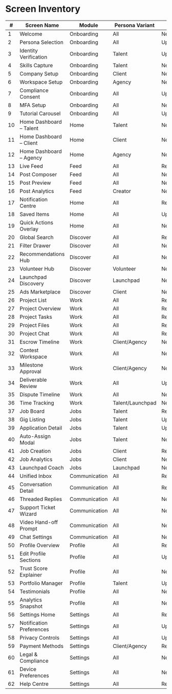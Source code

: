 # Screen Inventory

| # | Screen Name | Module | Persona Variant | Status | Blueprint |
|---|-------------|--------|-----------------|--------|-----------|
| 1 | Welcome | Onboarding | All | New layout | — |
| 2 | Persona Selection | Onboarding | All | Updated | `Screen_blueprints.md` |
| 3 | Identity Verification | Onboarding | Talent | Updated | — |
| 4 | Skills Capture | Onboarding | Talent | New | — |
| 5 | Company Setup | Onboarding | Client | New | — |
| 6 | Workspace Setup | Onboarding | Agency | New | — |
| 7 | Compliance Consent | Onboarding | All | Updated | — |
| 8 | MFA Setup | Onboarding | All | New | — |
| 9 | Tutorial Carousel | Onboarding | All | Updated | — |
| 10 | Home Dashboard – Talent | Home | Talent | New | `Screen_blueprints.md` |
| 11 | Home Dashboard – Client | Home | Client | New | `Screen_blueprints.md` |
| 12 | Home Dashboard – Agency | Home | Agency | New | `Screen_blueprints.md` |
| 13 | Live Feed | Feed | All | Redesigned | `Screens_Update.md` |
| 14 | Post Composer | Feed | All | New | — |
| 15 | Post Preview | Feed | All | New | — |
| 16 | Post Analytics | Feed | Creator | New | `Screen_blueprints.md` |
| 17 | Notification Centre | Home | All | Redesigned | — |
| 18 | Saved Items | Home | All | Updated | — |
| 19 | Quick Actions Overlay | Home | All | New | `Screens_Update.md` |
| 20 | Global Search | Discover | All | Redesigned | — |
| 21 | Filter Drawer | Discover | All | New | — |
| 22 | Recommendations Hub | Discover | All | New | — |
| 23 | Volunteer Hub | Discover | Volunteer | New | `Screen_blueprints.md` |
| 24 | Launchpad Discovery | Discover | Launchpad | New | — |
| 25 | Ads Marketplace | Discover | Client | New | — |
| 26 | Project List | Work | All | Redesigned | — |
| 27 | Project Overview | Work | All | Redesigned | — |
| 28 | Project Tasks | Work | All | Redesigned | `Screen_blueprints.md` |
| 29 | Project Files | Work | All | Redesigned | — |
| 30 | Project Chat | Work | All | Redesigned | — |
| 31 | Escrow Timeline | Work | Client/Agency | New | `Screens_Update.md` |
| 32 | Contest Workspace | Work | All | New | — |
| 33 | Milestone Approval | Work | Client/Agency | New | — |
| 34 | Deliverable Review | Work | All | Updated | — |
| 35 | Dispute Timeline | Work | All | New | `Screen_blueprints.md` |
| 36 | Time Tracking | Work | Talent/Launchpad | New | — |
| 37 | Job Board | Jobs | Talent | Redesigned | `Screen_blueprints.md` |
| 38 | Gig Listing | Jobs | Talent | Updated | — |
| 39 | Application Detail | Jobs | Talent | Updated | — |
| 40 | Auto-Assign Modal | Jobs | Talent | New | — |
| 41 | Job Creation | Jobs | Client | Redesigned | — |
| 42 | Job Analytics | Jobs | Client | New | — |
| 43 | Launchpad Coach | Jobs | Launchpad | New | `Screen_blueprints.md` |
| 44 | Unified Inbox | Communication | All | Redesigned | `Screen_blueprints.md` |
| 45 | Conversation Detail | Communication | All | Redesigned | — |
| 46 | Threaded Replies | Communication | All | New | — |
| 47 | Support Ticket Wizard | Communication | All | New | — |
| 48 | Video Hand-off Prompt | Communication | All | New | — |
| 49 | Chat Settings | Communication | All | New | — |
| 50 | Profile Overview | Profile | All | Redesigned | — |
| 51 | Edit Profile Sections | Profile | All | Updated | — |
| 52 | Trust Score Explainer | Profile | All | New | — |
| 53 | Portfolio Manager | Profile | Talent | Updated | — |
| 54 | Testimonials | Profile | All | New | — |
| 55 | Analytics Snapshot | Profile | All | New | `Screen_blueprints.md` |
| 56 | Settings Home | Settings | All | Redesigned | `Screen_blueprints.md` |
| 57 | Notification Preferences | Settings | All | Updated | — |
| 58 | Privacy Controls | Settings | All | Updated | — |
| 59 | Payment Methods | Settings | Client/Agency | Redesigned | — |
| 60 | Legal & Compliance | Settings | All | New | — |
| 61 | Device Preferences | Settings | All | New | — |
| 62 | Help Centre | Settings | All | Redesigned | — |
